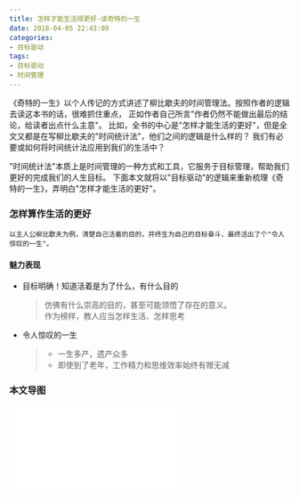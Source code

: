 ```yaml
---
title: 怎样才能生活得更好-读奇特的一生
date: 2018-04-05 22:43:09
categories: 
- 目标驱动
tags:
- 目标驱动
- 时间管理
---
```


《奇特的一生》以个人传记的方式讲述了柳比歇夫的时间管理法。按照作者的逻辑去读这本书的话，很难抓住重点，
正如作者自己所言"作者仍然不能做出最后的结论，给读者出点什么主意"。
比如，全书的中心是"怎样才能生活的更好"，但是全文又都是在写柳比歇夫的"时间统计法"，他们之间的逻辑是什么样的？
我们有必要或如何将时间统计法应用到我们的生活中？

"时间统计法"本质上是时间管理的一种方式和工具，它服务于目标管理，帮助我们更好的完成我们的人生目标。
下面本文就将以"目标驱动"的逻辑来重新梳理《奇特的一生》，弄明白"怎样才能生活的更好"。
<!-- more --> 

### 怎样算作生活的更好
    以主人公柳比歇夫为例，清楚自己活着的目的，并终生为自己的目标奋斗，最终活出了个"令人惊叹的一生"。
 #### 魅力表现
 > 
 * 目标明确！知道活着是为了什么，有什么目的
    > 仿佛有什么崇高的目的，甚至可能领悟了存在的意义。   
    作为榜样，教人应当怎样生活、怎样思考
 * 令人惊叹的一生
    >* 一生多产，遗产众多
    >* 即使到了老年，工作精力和思维效率始终有赠无减

### 本文导图
![奇特的一生](/images/怎样才能生活得更好.pdf)
